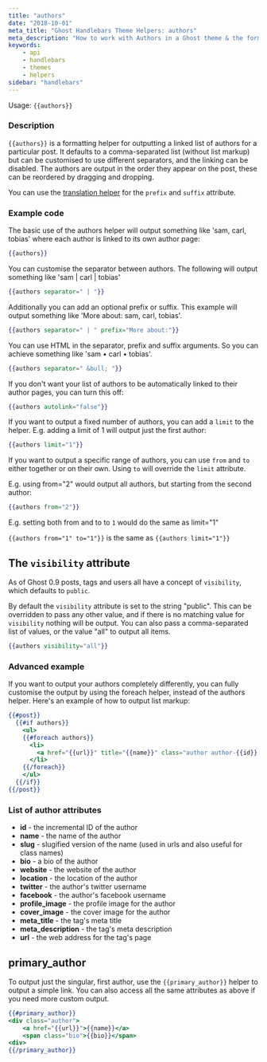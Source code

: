 ```yaml
---
title: "authors"
date: "2018-10-01"
meta_title: "Ghost Handlebars Theme Helpers: authors"
meta_description: "How to work with Authors in a Ghost theme & the formatting helper. Read more about Ghost themes!"
keywords:
    - api
    - handlebars
    - themes
    - helpers
sidebar: "handlebars"
---
```


Usage: `{{authors}}`

### Description

`{{authors}}` is a formatting helper for outputting a linked list of authors for a particular post. It defaults to a comma-separated list (without list markup) but can be customised to use different separators, and the linking can be disabled. The authors are output in the order they appear on the post, these can be reordered by dragging and dropping.

You can use the [translation helper](/api/handlebars-themes/helpers/translate/) for the `prefix` and `suffix` attribute.

### Example code

The basic use of the authors helper will output something like 'sam, carl, tobias' where each author is linked to its own author page:

```handlebars
{{authors}}
```

You can customise the separator between authors. The following will output something like 'sam | carl | tobias'

```handlebars
{{authors separator=" | "}}
```

Additionally you can add an optional prefix or suffix. This example will output something like 'More about: sam, carl, tobias'.

```handlebars
{{authors separator=" | " prefix="More about:"}}
```

You can use HTML in the separator, prefix and suffix arguments. So you can achieve something like 'sam • carl • tobias'.

```handlebars
{{authors separator=" &bull; "}}
```

If you don't want your list of authors to be automatically linked to their author pages, you can turn this off:

```handlebars
{{authors autolink="false"}}
```

If you want to output a fixed number of authors, you can add a `limit` to the helper. E.g. adding a limit of 1 will output just the first author:

```handlebars
{{authors limit="1"}}
```

If you want to output a specific range of authors, you can use `from` and `to` either together or on their own. Using `to` will override the `limit` attribute.

E.g. using from="2" would output all authors, but starting from the second author:

```handlebars
{{authors from="2"}}
```

E.g. setting both from and to to `1` would do the same as limit="1"

`{{authors from="1" to="1"}}` is the same as `{{authors limit="1"}}`


## The `visibility` attribute

As of Ghost 0.9 posts, tags and users all have a concept of `visibility`, which defaults to `public`.

By default the `visibility` attribute is set to the string "public". This can be overridden to pass any other value, and if there is no matching value for `visibility` nothing will be output. You can also pass a comma-separated list of values, or the value "all" to output all items.

```handlebars
{{authors visibility="all"}}
```

### Advanced example

If you want to output your authors completely differently, you can fully customise the output by using the foreach helper, instead of the authors helper. Here's an example of how to output list markup:

```handlebars
{{#post}}
  {{#if authors}}
    <ul>
    {{#foreach authors}}
      <li>
        <a href="{{url}}" title="{{name}}" class="author author-{{id}} {{slug}}">{{name}}</a>
      </li>
    {{/foreach}}
    </ul>
  {{/if}}
{{/post}}
```

### List of author attributes

* **id** - the incremental ID of the author
* **name** - the name of the author
* **slug** - slugified version of the name (used in urls and also useful for class names)
* **bio** - a bio of the author
* **website** - the website of the author
* **location** - the location of the author
* **twitter** - the author's twitter username
* **facebook** - the author's facebook username
* **profile_image** - the profile image for the author
* **cover_image** - the cover image for the author
* **meta_title** - the tag's meta title
* **meta_description** - the tag's meta description
* **url** - the web address for the tag's page

## primary_author

To output just the singular, first author, use the `{{primary_author}}` helper to output a simple link. You can also access all the same attributes as above if you need more custom output.

```handlebars
{{#primary_author}}
<div class="author">
    <a href="{{url}}">{{name}}</a>
    <span class="bio">{{bio}}</span>
<div>
{{/primary_author}}
```
